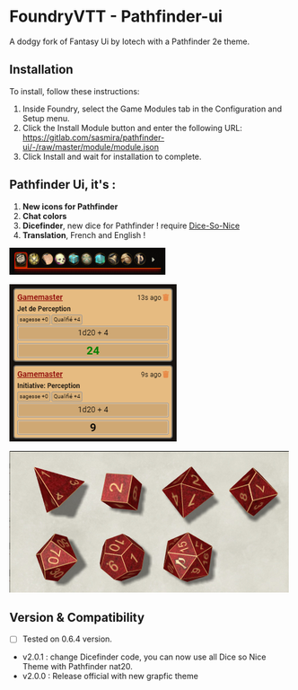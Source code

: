 # FoundryVTT - Pathfinder-ui
A dodgy fork of Fantasy Ui by Iotech with a Pathfinder 2e theme.

## Installation

To install, follow these instructions:

1.  Inside Foundry, select the Game Modules tab in the Configuration and Setup menu.
2.  Click the Install Module button and enter the following URL: https://gitlab.com/sasmira/pathfinder-ui/-/raw/master/module/module.json
3.  Click Install and wait for installation to complete.

## Pathfinder Ui, it's :

1.  __**New icons for Pathfinder**__
2.  __**Chat colors**__
3.  __**Dicefinder**__, new dice for Pathfinder ! require [Dice-So-Nice](https://gitlab.com/riccisi/foundryvtt-dice-so-nice)
4.  __**Translation**__, French and English !

![Pathfinder-icons](Pathfinder-icons-v2.png)

![chat-colors](chat-colors.png)

![Dicefinder](Dicefinder.png)


## Version & Compatibility

- [ ] Tested on 0.6.4 version.
- v2.0.1 : change Dicefinder code, you can now use all Dice so Nice Theme with Pathfinder nat20.
- v2.0.0 : Release official with new grapfic theme
